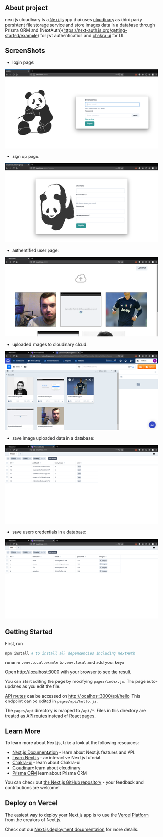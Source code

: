 ## About project
next js cloudinary is a [Next.js](https://nextjs.org/) app that uses [cloudinary](https://cloudinary.com/) as third party persistent file storage service and store images data in a database through Prisma ORM and [NextAuth}(https://next-auth.js.org/getting-started/example) for jwt authentication and [chakra ui](https://chakra-ui.com/docs/getting-started) for UI.


## ScreenShots

- login page:

![](screenshots/login.png)

- sign up page:

![](screenshots/signup.png)

- authentified user page:

![](screenshots/authentified.png)

- uploaded images to cloudinary cloud:

![](screenshots/cloudinaryimages.png)

- save image uploaded data in a database:

![](screenshots/imagetable.png)

- save users credentials in a database:

![](screenshots/userstable.png)

## Getting Started

First, run 

```bash
npm install # to install all dependencies including nextAuth
```

rename ``` .env.local.examle ``` to ``` .env.local ``` and add your keys

Open [http://localhost:3000](http://localhost:3000) with your browser to see the result.

You can start editing the page by modifying `pages/index.js`. The page auto-updates as you edit the file.

[API routes](https://nextjs.org/docs/api-routes/introduction) can be accessed on [http://localhost:3000/api/hello](http://localhost:3000/api/hello). This endpoint can be edited in `pages/api/hello.js`.

The `pages/api` directory is mapped to `/api/*`. Files in this directory are treated as [API routes](https://nextjs.org/docs/api-routes/introduction) instead of React pages.

## Learn More

To learn more about Next.js, take a look at the following resources:

- [Next.js Documentation](https://nextjs.org/docs) - learn about Next.js features and API.
- [Learn Next.js](https://nextjs.org/learn) - an interactive Next.js tutorial.
- [Chakra-ui](https://chakra-ui.com/docs/getting-started) - learn about Chakra-ui
- [Cloudinary](https://cloudinary.com/documentation) learn about cloudinary
- [Prisma ORM](https://www.prisma.io/docs/getting-started/quickstart-typescript) learn about Prisma ORM

You can check out [the Next.js GitHub repository](https://github.com/vercel/next.js/) - your feedback and contributions are welcome!

## Deploy on Vercel

The easiest way to deploy your Next.js app is to use the [Vercel Platform](https://vercel.com/new?utm_medium=default-template&filter=next.js&utm_source=create-next-app&utm_campaign=create-next-app-readme) from the creators of Next.js.

Check out our [Next.js deployment documentation](https://nextjs.org/docs/deployment) for more details.
